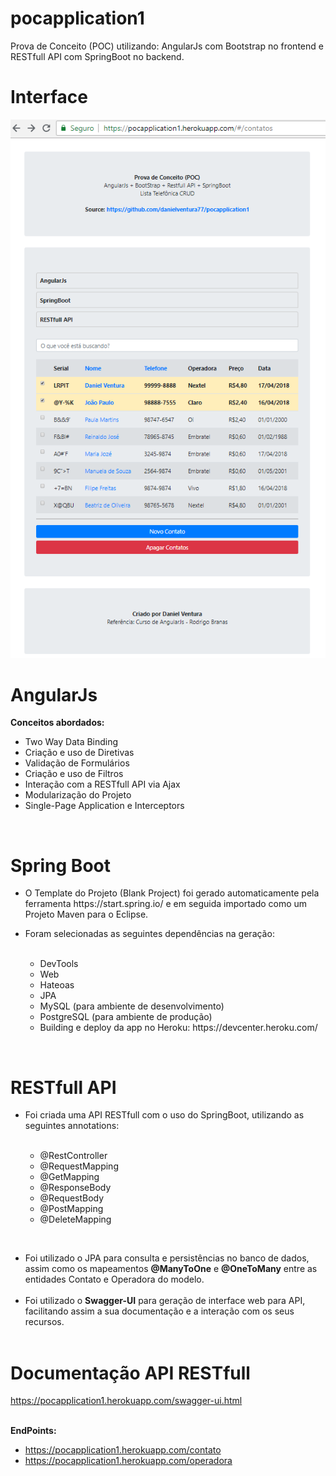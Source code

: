 # pocapplication1
Prova de Conceito (POC) utilizando: AngularJs com Bootstrap no frontend e RESTfull API com SpringBoot no backend.

# Interface
<a href="https://pocapplication1.herokuapp.com/" target="_blank">![Alt text](app.png?raw=true "Ir para Aplicação")</a>

# AngularJs<br/>

<strong>Conceitos abordados:</strong><br/>

<ul>
  <li>Two Way Data Binding</li>
  <li>Criação e uso de Diretivas</li>
  <li>Validação de Formulários</li>
  <li>Criação e uso de Filtros</li>
  <li>Interação com a RESTfull API via Ajax</li>
  <li>Modularização do Projeto</li>
  <li>Single-Page Application e Interceptors</li>
</ul>
<br/>

# Spring Boot<br/>

<ul>
  <li>O Template do Projeto (Blank Project) foi gerado automaticamente pela ferramenta https://start.spring.io/ e em seguida importado como um Projeto Maven para o Eclipse.</li>
</ul>
<ul>  
  <li>Foram selecionadas as seguintes dependências na geração:</li><br/>
  <ul>
    <li>DevTools</li>
    <li>Web</li>
    <li>Hateoas</li>
    <li>JPA</li>
    <li>MySQL (para ambiente de desenvolvimento)</li>
    <li>PostgreSQL (para ambiente de produção)</li>
    <li>Building e deploy da app no Heroku:  https://devcenter.heroku.com/</li>
   </ul>
</ul>
<br/>

# RESTfull API<br/>

<ul>
  <li>Foi criada uma API RESTfull com o uso do SpringBoot, utilizando as seguintes annotations:</li>
  <ul><br/>
    <li>@RestController</li>
    <li>@RequestMapping</li>
    <li>@GetMapping</li>
    <li>@ResponseBody</li>
    <li>@RequestBody</li>
    <li>@PostMapping</li>
    <li>@DeleteMapping</li>
  </ul>
</ul>
<br/>

<ul>
  <li>Foi utilizado o JPA para consulta e persistências no banco de dados, assim como os mapeamentos <strong>@ManyToOne</strong> e <strong>@OneToMany</strong> entre as entidades Contato e Operadora do modelo.</li><br/>
  <li>Foi utilizado o <strong>Swagger-UI</strong> para geração de interface web para API, facilitando assim a sua documentação e a interação com os seus recursos.</li><br/>
</ul>

# Documentação API RESTfull<br/>
  
  <a href="https://pocapplication1.herokuapp.com/swagger-ui.html" target="_blank">https://pocapplication1.herokuapp.com/swagger-ui.html</a>
   
  <br/>
  <strong>EndPoints:</strong><br/>
      <ul>
        <li><a href="https://pocapplication1.herokuapp.com/contato" target="_blank">https://pocapplication1.herokuapp.com/contato</a></li>
        <li><a href="https://pocapplication1.herokuapp.com/operadora" target="_blank">https://pocapplication1.herokuapp.com/operadora</a></li>
      </ul>
       
      
